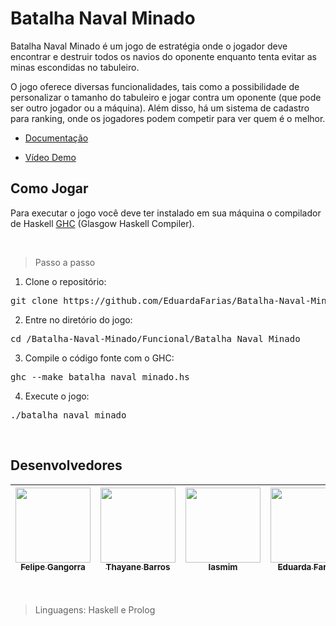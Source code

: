 # Batalha Naval Minado

<p> Batalha Naval Minado é um jogo de estratégia onde o jogador deve encontrar e destruir todos os navios do oponente enquanto tenta evitar as minas escondidas no tabuleiro.

O jogo oferece diversas funcionalidades, tais como a possibilidade de personalizar o tamanho do tabuleiro e jogar contra um oponente (que pode ser outro jogador ou a máquina). Além disso, há um sistema de cadastro para ranking, onde os jogadores podem competir para ver quem é o melhor. <p>

- [Documentação](https://docs.google.com/document/d/1ea-AV-QI9XDrPBfTsM2Qdy2xajnzhF1-gGaIO84EY0Y/edit?usp=sharing)
  
- [Vídeo Demo](https://github.com/EduardaFarias/Batalha-Naval-Minado)

## Como Jogar 

Para executar o jogo você deve ter instalado em sua máquina o compilador de Haskell [GHC](https://www.haskell.org/ghc/) (Glasgow Haskell Compiler). 

<br>
  
> Passo a passo

1. Clone o repositório:
<pre>
git clone https://github.com/EduardaFarias/Batalha-Naval-Minado.git
</pre>

2. Entre no diretório do jogo:
<pre>
cd /Batalha-Naval-Minado/Funcional/Batalha_Naval_Minado
</pre>

3. Compile o código fonte com o GHC:
<pre>
ghc --make batalha_naval_minado.hs
</pre>

4. Execute o jogo:
<pre>
./batalha_naval_minado
</pre>

<br>

## Desenvolvedores


| [<img src="https://avatars.githubusercontent.com/u/87813261?v=4" width="120px;" /><br /><sub><b>Felipe Gangorra</b></sub>](https://github.com/gangorra)<br /> | [<img src="https://avatars.githubusercontent.com/u/100168222?v=4 " width="120px;"/><br /><sub><b>Thayane Barros</b></sub>](https://github.com/ThayaneBarros)<br /> | [<img src="https://avatars.githubusercontent.com/u/93227509?v=4" width="120px;"/><br /><sub><b>Iasmim</b></sub>](https://github.com/iasmimtx)<br /> | [<img src="https://avatars.githubusercontent.com/u/97049617?v=4" width="120px;"/><br /><sub><b>Eduarda Farias</b></sub>](https://github.com/EduardaFarias)<br> | [<img src="https://avatars.githubusercontent.com/u/110859172?v=4" width="120px;"/><br /><sub><b>Rayane Bezerra</b></sub>](https://github.com/rayaneBSilva)<br /> |
| :---: | :---: | :---: | :---: | :---: |

<br>

> Linguagens: Haskell e Prolog
